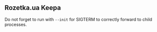 Rozetka.ua Keepa
----------------

Do not forget to run with `--init` for SIGTERM to correctly forward to child processes.
